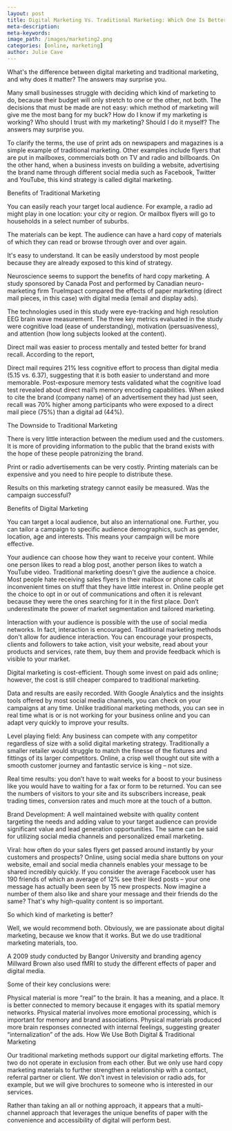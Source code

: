```yaml
---
layout: post
title: Digital Marketing Vs. Traditional Marketing: Which One Is Better?
meta-description:
meta-keywords:
image_path: /images/marketing2.png
categories: [online, marketing]
author: Julie Cave
---
```



What's the difference between digital marketing and traditional marketing, and why does it matter? The answers may surprise you.

Many small businesses struggle with deciding which kind of marketing to do, because their budget will only stretch to one or the other, not both. The decisions that must be made are not easy: which method of marketing will give me the most bang for my buck? How do I know if my marketing is working? Who should I trust with my marketing? Should I do it myself? The answers may surprise you.

To clarify the terms, the use of print ads on newspapers and magazines is a simple example of traditional marketing. Other examples include flyers that are put in mailboxes, commercials both on TV and radio and billboards. On the other hand, when a business invests on building a website, advertising the brand name through different social media such as Facebook, Twitter and YouTube, this kind strategy is called digital marketing.

Benefits of Traditional Marketing

You can easily reach your target local audience. For example, a radio ad might play in one location: your city or region. Or mailbox flyers will go to households in a select number of suburbs.

The materials can be kept. The audience can have a hard copy of materials of which they can read or browse through over and over again.

It's easy to understand. It can be easily understood by most people because they are already exposed to this kind of strategy.

Neuroscience seems to support the benefits of hard copy marketing. A study sponsored by Canada Post and performed by Canadian neuro-marketing firm TrueImpact compared the effects of paper marketing (direct mail pieces, in this case) with digital media (email and display ads).

The technologies used in this study were eye-tracking and high resolution EEG brain wave measurement. The three key metrics evaluated in the study were cognitive load (ease of understanding), motivation (persuasiveness), and attention (how long subjects looked at the content).

Direct mail was easier to process mentally and tested better for brand recall.  According to the report,

Direct mail requires 21% less cognitive effort to process than digital media (5.15 vs. 6.37), suggesting that it is both easier to understand and more memorable. Post-exposure memory tests validated what the cognitive load test revealed about direct mail’s memory encoding capabilities. When asked to cite the brand (company name) of an advertisement they had just seen, recall was 70% higher among participants who were exposed to a direct mail piece (75%) than a digital ad (44%).

The Downside to Traditional Marketing

There is very little interaction between the medium used and the customers. It is more of providing information to the public that the brand exists with the hope of these people patronizing the brand.

Print or radio advertisements can be very costly. Printing materials can be expensive and you need to hire people to distribute these.

Results on this marketing strategy cannot easily be measured. Was the campaign successful?

Benefits of Digital Marketing

You can target a local audience, but also an international one. Further, you can tailor a campaign to specific audience demographics, such as gender, location, age and interests. This means your campaign will be more effective.

Your audience can choose how they want to receive your content. While one person likes to read a blog post, another person likes to watch a YouTube video. Traditional marketing doesn't give the audience a choice. Most people hate receiving sales flyers in their mailbox or phone calls at inconvenient times on stuff that they have little interest in.  Online people get the choice to opt in or out of communications and often it is relevant because they were the ones searching for it in the first place.  Don’t underestimate the power of market segmentation and tailored marketing.

Interaction with your audience is possible with the use of social media networks. In fact, interaction is encouraged. Traditional marketing methods don't allow for audience interaction. You can encourage your prospects, clients and followers to take action, visit your website, read about your products and services, rate them, buy them and provide feedback which is visible to your market.

Digital marketing is cost-efficient. Though some invest on paid ads online; however, the cost is still cheaper compared to traditional marketing.

Data and results are easily recorded. With Google Analytics and the insights tools offered by most social media channels, you can check on your campaigns at any time. Unlike traditional marketing methods, you can see in real time what is or is not working for your business online and you can adapt very quickly to improve your results.

Level playing field:  Any business can compete with any competitor regardless of size with a solid digital marketing strategy.  Traditionally a smaller retailer would struggle to match the finesse of the fixtures and fittings of its larger competitors.  Online, a crisp well thought out site with a smooth customer journey and fantastic service is king – not size.

Real time results: you don’t have to wait weeks for a boost to your business like you would have to waiting for a fax or form to be returned.  You can see the numbers of visitors to your site and its subscribers increase, peak trading times, conversion rates and much more at the touch of a button.

Brand Development: A well maintained website with quality content targeting the needs and adding value to your target audience can provide significant value and lead generation opportunities.  The same can be said for utilizing social media channels and personalized email marketing.

Viral: how often do your sales flyers get passed around instantly by your customers and prospects?  Online, using social media share buttons on your website, email and social media channels enables your message to be shared incredibly quickly.  If you consider the average Facebook user has 190 friends of which an average of 12% see their liked posts – your one message has actually been seen by 15 new prospects. Now imagine a number of them also like and share your message and their friends do the same?  That's why high-quality content is so important.

So which kind of marketing is better?

Well, we would recommend both. Obviously, we are passionate about digital marketing, because we know that it works. But we do use traditional marketing materials, too.

A 2009 study conducted by Bangor University and branding agency Millward Brown also used fMRI to study the different effects of paper and digital media.

Some of their key conclusions were:

Physical material is more “real” to the brain.  It has a meaning, and a place. It is better connected to memory because it engages with its spatial memory networks.
Physical material involves more emotional processing, which is important for memory and brand associations.
Physical materials produced more brain responses connected with internal feelings, suggesting greater “internalization” of the ads.
How We Use Both Digital & Traditional Marketing

Our traditional marketing methods support our digital marketing efforts. The two do not operate in exclusion from each other. But we only use hard copy marketing materials to further strengthen a relationship with a contact, referral partner or client. We don't invest in television or radio ads, for example, but we will give brochures to someone who is interested in our services.

Rather than taking an all or nothing approach, it appears that a multi-channel approach that leverages the unique benefits of paper with the convenience and accessibility of digital will perform best.
